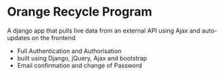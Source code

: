 # Orange Recycle Program
A django app that pulls live data from an external API using Ajax and auto-updates on the frontend
- Full Authentication and Authorisation
- built using Django, jQuery, Ajax and bootstrap
- Email confirmation and change of Password
